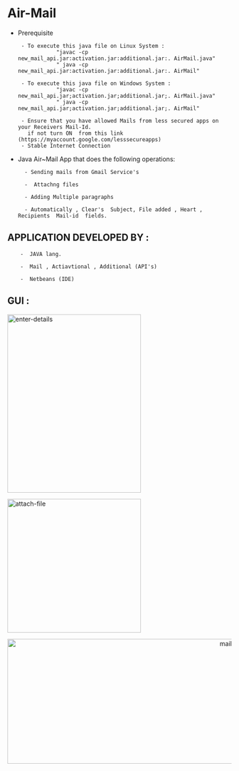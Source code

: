 # Air-Mail

- Prerequisite
      
    
       - To execute this java file on Linux System :  
                  "javac -cp new_mail_api.jar:activation.jar:additional.jar:. AirMail.java"
                  " java -cp new_mail_api.jar:activation.jar:additional.jar:. AirMail"
                  
       - To execute this java file on Windows System :  
                  "javac -cp new_mail_api.jar;activation.jar;additional.jar;. AirMail.java"
                  " java -cp new_mail_api.jar;activation.jar;additional.jar;. AirMail"   
                  
       - Ensure that you have allowed Mails from less secured apps on your Receivers Mail-Id. 
         if not turn ON  from this link  (https://myaccount.google.com/lesssecureapps)
       - Stable Internet Connection



- Java Air~Mail App that does the following operations:



        - Sending mails from Gmail Service's

        -  Attachng files

        - Adding Multiple paragraphs

        - Automatically , Clear's  Subject, File added , Heart , Recipients  Mail-id  fields.


## APPLICATION DEVELOPED BY :

        -  JAVA lang.

        -  Mail , Actiavtional , Additional (API's)

        -  Netbeans (IDE)


## GUI :





<p align="start"><a href="https://ibb.co/kqQWtNL"><img src="https://i.ibb.co/dPjCSb1/AirMail.png" alt="enter-details" border="0"  width="300" height="400"></p>

<p align="centre"><a href="https://ibb.co/rs6hTHG"><img src="https://i.ibb.co/93t3QMg/attach-file.png" alt="attach-file" border="0" width="300" height="300"></p>

<p align="end"><a href="https://ibb.co/7JddVBr"><img src="https://i.ibb.co/SX440HV/mail-received.png" alt="mail-received" border="0" width="570" height="280"></a></p>

